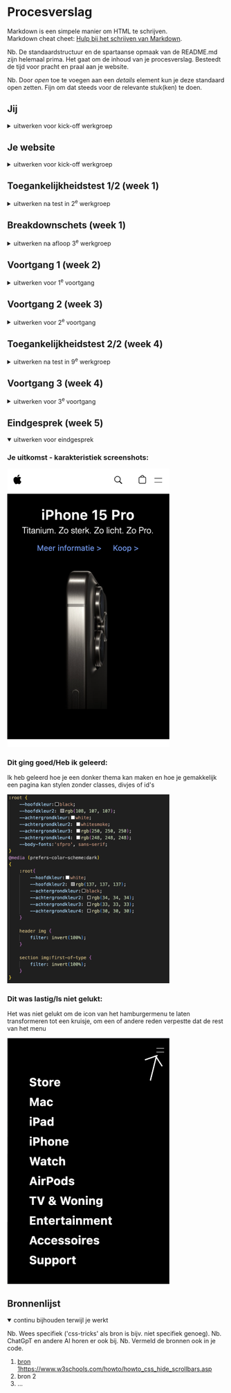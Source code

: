 # Procesverslag
Markdown is een simpele manier om HTML te schrijven.  
Markdown cheat cheet: [Hulp bij het schrijven van Markdown](https://github.com/adam-p/markdown-here/wiki/Markdown-Cheatsheet).

Nb. De standaardstructuur en de spartaanse opmaak van de README.md zijn helemaal prima. Het gaat om de inhoud van je procesverslag. Besteedt de tijd voor pracht en praal aan je website.

Nb. Door *open* toe te voegen aan een *details* element kun je deze standaard open zetten. Fijn om dat steeds voor de relevante stuk(ken) te doen.





## Jij

<details>
  <summary>uitwerken voor kick-off werkgroep</summary>

  ### Auteur:
  Mees van Wijngaarden

  #### Je startniveau:
  Rood

  #### Je focus:
  surface plane
 
</details>





## Je website

<details>
  <summary>uitwerken voor kick-off werkgroep</summary>

  ### Je opdracht:
  link naar de website die je gaat namaken óf de naam/omschrijving van je eigen ontwerp <br>
  <a href="https://www.apple.com/nl/">apple.com</a>
  #### Screenshot(s) van de eerste pagina (small screen): 
  homepage  
  <img src="readme-images/homepage.png" width="375px" alt="homepage van apple">

  #### Screenshot(s) van de tweede pagina (small screen):
  hier de naam van de pagina  <br>

  <img src="readme-images/Store.png" width="375px" alt="store pagina van apple">
 
</details>



## Toegankelijkheidstest 1/2 (week 1)

<details>
  <summary>uitwerken na test in 2<sup>e</sup> werkgroep</summary>

  ### Bevindingen
  Lijst met je bevindingen die in de test naar voren kwamen: <br>
  <img src="readme-images/screenreader1.jpg" width="375px" alt="afbeelding 1 van de screenreader">
  <img src="readme-images/screenreader2.jpg" width="375px" alt="afbeelding 2 van de screenreader">

</details>



## Breakdownschets (week 1)

<details>
  <summary>uitwerken na afloop 3<sup>e</sup> werkgroep</summary>

  ### de hele pagina: 
  <img src="readme-images/breakdown schets.jpg" width="375px" alt="omschrijving van de pagina">

  ### dynamisch deel (bijv menu): 
  <img src="readme-images/breakdown schets 2.jpg" width="375px" alt="breakdown van een dynamisch deel">


</details>





## Voortgang 1 (week 2)

<details>
  <summary>uitwerken voor 1<sup>e</sup> voortgang</summary>

  ### Stand van zaken
  hier dit ging goed & dit was lastig (neem ook screenshots op van delen van je website en code)


  ### Agenda voor meeting
  samen met je groepje opstellen

  | Silke                       | Bink               | Phon                          | Zoë                        | Mees    |
  | ---                         | ---                | ----                          | ---                        | ---     |
  |breakdownschets naar kijken  | divjes kijken      |GIF op site stil kunnen zetten | detailvraag/html css vraag |Font face|
  |                             |                    | ----                          |                            |         |
  | ...                         | ...                |  button in button             | ...                        |         |
  | ...                         | ...                |                               | ...                        |         |
 
  ### Verslag van meeting
  hier na afloop snel de uitkomsten van de meeting vastleggen

  - punt 1
  - punt 2
  - nog een punt
  - ...

</details>





## Voortgang 2 (week 3)

<details>
  <summary>uitwerken voor 2<sup>e</sup> voortgang</summary>

  ### Stand van zaken
  hier dit ging goed & dit was lastig (neem ook screenshots op van delen van je website en code)


  ### Agenda voor meeting
  samen met je groepje opstellen

  | Silke                       | Phon                                          | Zoë                          | Mees                                                  |
  | ---                         | ----                                          | ---                          | ---                                                   |
  |                             |iets responsive maken, hoe?                    | button in het midden krijgen |twee a elementen naast elkaar alignen en centreren     |
  |                             |----                                           | ----                         | ----                                                  |
  | ...                         | moet in elke css de root aangesproken worden? |een verticale schuifbare lijst|Een gif rippen van apple en implementeren in eigen site|
  | ...                         |                                               | ...                          |                                                       |


  ### Verslag van meeting
  hier na afloop snel de uitkomsten van de meeting vastleggen

  - punt 1
  - punt 2
  - nog een punt
- ...

</details>





## Toegankelijkheidstest 2/2 (week 4)

<details>
  <summary>uitwerken na test in 9<sup>e</sup> werkgroep</summary>

  <img src="readme-images/IMG_2115.JPG" width="375px" alt="">
  <img src="readme-images/IMG_2116.JPG" width="375px" alt="">
  <img src="readme-images/IMG_2117.JPG" width="375px" alt="">
  <img src="readme-images/IMG_2118.JPG" width="375px" alt="">
  <img src="readme-images/IMG_2119.JPG" width="375px" alt="">

  ### Bevindingen
  Lijst met je bevindingen die in de test naar voren kwamen (geef ook aan wat er verbeterd is):
  Wat is er verbeterd? er is een dark thema toegevoegd, de code is semantisch correct geschreven, voor een screenreader is het goed te lezen en de kleurcontrasten kloppen ook, doordat er geen videos zijn speelt er ook niks automatisch op de achtergrond.

</details>





## Voortgang 3 (week 4)

<details>
  <summary>uitwerken voor 3<sup>e</sup> voortgang</summary>

  ### Stand van zaken
  hier dit ging goed & dit was lastig (neem ook screenshots op van delen van je website en code)


  ### Agenda voor meeting
  samen met je groepje opstellen

| Phon                                                   | Zoë                          | Mees |
| ----                                                   | ---                          | ---  |
|hoe maak je een deel van een section een andere kleur?  | section in een section       |      |
|----                                                    | ----                         | ---- |
|Hoe maak je een section responsive/groeit mee met scherm|dropdownmenu en een schuifbalk|      |
|                                                        | ...                          |      |

  ### Verslag van meeting
  hier na afloop snel de uitkomsten van de meeting vastleggen

  - punt 1
  - punt 2
  - nog een punt
  - ...

</details>





## Eindgesprek (week 5)

<details open>
  <summary>uitwerken voor eindgesprek</summary>

  ### Je uitkomst - karakteristiek screenshots:
  <img src="readme-images/resultaat.png" width="375px" alt="uitomst opdracht 1">


  ### Dit ging goed/Heb ik geleerd: 
  Ik heb geleerd hoe je een donker thema kan maken en hoe je gemakkelijk een pagina kan stylen zonder classes, divjes of id's

  <img src="readme-images/donker_thema.png" width="375px" alt="top">


  ### Dit was lastig/Is niet gelukt:
  Het was niet gelukt om de icon van het hamburgermenu te laten transformeren tot een kruisje, om een of andere reden verpestte dat de rest van het menu

  <img src="readme-images/hbmenu.png" width="375px" alt="bummer">
</details>





## Bronnenlijst

<details open>
  <summary>continu bijhouden terwijl je werkt</summary>

  Nb. Wees specifiek ('css-tricks' als bron is bijv. niet specifiek genoeg). 
  Nb. ChatGpT en andere AI horen er ook bij.
  Nb. Vermeld de bronnen ook in je code.

  1. [bron 1](https://www.w3schools.com/howto/howto_css_hide_scrollbars.asp )https://www.w3schools.com/howto/howto_css_hide_scrollbars.asp 
  2. bron 2
  3. ...

</details>
